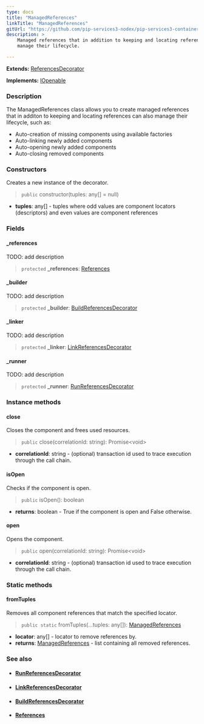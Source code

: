 ```yaml
---
type: docs
title: "ManagedReferences"
linkTitle: "ManagedReferences"
gitUrl: "https://github.com/pip-services3-nodex/pip-services3-container-nodex"
description: >
    Managed references that in addition to keeping and locating references can also 
    manage their lifecycle.

---
```


**Extends:** [ReferencesDecorator](../references_decorator)

**Implements:** [IOpenable](../../../commons/run/iopenable)

### Description

The ManagedReferences class allows you to create managed references that in additon to keeping and locating references can also manage their lifecycle, such as:

- Auto-creation of missing components using available factories
- Auto-linking newly added components
- Auto-opening newly added components
- Auto-closing removed components

### Constructors
Creates a new instance of the decorator.

> `public` constructor(tuples: any[] = null)

- **tuples**: any[] - tuples where odd values are component locators (descriptors) and even values are component references

### Fields

<span class="hide-title-link">

#### _references
TODO: add description
> `protected` **_references**: [References](../../../commons/refer/references)

#### _builder
TODO: add description
> `protected` **_builder**: [BuildReferencesDecorator](../build_references_decorator)

#### _linker
TODO: add description
> `protected` **_linker**: [LinkReferencesDecorator](../link_references_decorator)


#### _runner
TODO: add description
> `protected` **_runner**: [RunReferencesDecorator](../run_references_decorator)

</span>

### Instance methods

#### close
Closes the component and frees used resources.

> `public` close(correlationId: string): Promise\<void\>
- **correlationId**: string - (optional) transaction id used to trace execution through the call chain.

#### isOpen
Checks if the component is open.

> `public` isOpen(): boolean
- **returns**: boolean - True if the component is open and False otherwise.

#### open
Opens the component.

> `public` open(correlationId: string): Promise\<void\>
- **correlationId**: string - (optional) transaction id used to trace execution through the call chain.

### Static methods

#### fromTuples
Removes all component references that match the specified locator.

> `public static` fromTuples(...tuples: any[]): [ManagedReferences]()
- **locator**: any[] - locator to remove references by.
- **returns**: [ManagedReferences]() - list containing all removed references.


### See also
- #### [RunReferencesDecorator](../run_references_decorator)
- #### [LinkReferencesDecorator](../link_references_decorator)
- #### [BuildReferencesDecorator](../build_references_decorator)
- #### [References](../../../commons/refer/references)
